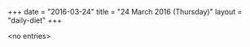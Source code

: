 +++
date = "2016-03-24"
title = "24 March 2016 (Thursday)"
layout = "daily-diet"
+++

<p>&lt;no entries&gt;</p>